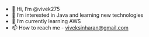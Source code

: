 - 👋 Hi, I’m @vivek275
- 👀 I’m interested in Java and learning new technologies
- 🌱 I’m currently learning AWS
- 📫 How to reach me - viveksinharan@gmail.com

<!---
vivek275/vivek275 is a ✨ special ✨ repository because its `README.md` (this file) appears on your GitHub profile.
You can click the Preview link to take a look at your changes.
--->
